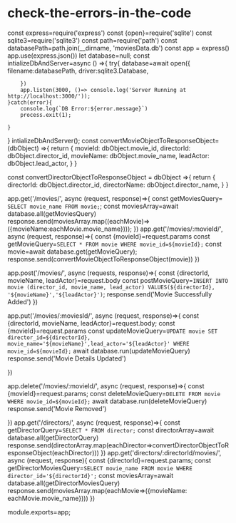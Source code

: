 # check-the-errors-in-the-code
const express=require('express')
const {open}=require('sqlite')
const sqlite3=require('sqlite3')
const path=require('path')
const databasePath=path.join(__dirname, 'moviesData.db')
const app = express()
app.use(express.json())
let database=null;
const intializeDbAndServer=async () =>{
    try{
        database=await open({
            filename:databasePath,
            driver:sqlite3.Database,

        })
        app.listen(3000, ()=> console.log('Server Running at http://localhost:3000/'));
    }catch(error){
        console.log(`DB Error:${error.message}`)
        process.exit(1);

    }
}
intializeDbAndServer();
const convertMovieObjectToResponseObject= (dbObject) =>{
    return {
        movieId: dbObject.movie_id,
        directorId: dbObject.director_id,
        movieName: dbObject.movie_name,
        leadActor: dbObject.lead_actor,
    }
}

const convertDirectorObjectToResponseObject = dbObject =>{
    return {
        directorId: dbObject.director_id,
        directorName: dbObject.director_name,
    }
}

app.get('/movies/', async (request, response)=>{
    const getMoviesQuery=`
       SELECT
           movie_name
        FROM
           movie;`;
        const moviesArray=await database.all(getMoviesQuery)
        response.send(moviesArray.map((eachMovie)=> ({movieName:eachMovie.movie_name})));
})
app.get('/movies/:movieId/', async (request, response)=>{
    const {movieId}=request.params
    const getMovieQuery=`SELECT * FROM movie WHERE movie_id=${movieId};`
    const movie=await database.get(getMovieQuery);
    response.send(convertMovieObjectToResponseObject(movie))
})

app.post('/movies/', async (requests, response)=>{
    const {directorId, movieName, leadActor}=request.body
    const postMovieQuery=`INSERT INTO movie (director_id, movie_name, lead_actor) VALUES(${directorId}, '${movieName}','${leadActor}')`;
    response.send('Movie Successfully Added')
})

app.put('/movies/:moviesId/', async (request, response)=>{
    const {directorId, movieName, leadActor}=request.body;
    const {movieId}=request.params
    const updateMovieQuery=`UPDATE movie SET director_id=${directorId}, movie_name='${movieName}',lead_actor='${leadActor}' WHERE movie_id=${movieId};`
    await database.run(updateMovieQuery)
    response.send('Movie Details Updated')

})

app.delete('/movies/:movieId/', async (request, response)=>{
    const {movieId}=request.params;
    const deleteMovieQuery=`DELETE FROM movie WHERE movie_id=${movieId};`
    await database.run(deleteMovieQuery)
    response.send('Movie Removed')

})
app.get('/directors/', async (request, response)=>{
    const getDirectorQuery=`SELECT * FROM director;`
    const directorArray=await database.all(getDirectorQuery)
    response.send(directorArray.map(eachDirector=>convertDirectorObjectToResponseObject(eachDirector)))
   })
app.get('directors/:directorId/movies/', async (request, response){
    const {directorId}=request.params;
    const getDirectorMoviesQuery=`SELECT movie_name FROM movie WHERE director_id='${directorId}';`
    const moviesArray=await database.all(getDirectorMoviesQuery)
    response.send(moviesArray.map(eachMovie=>({movieName: eachMovie.movie_name})))
})

module.exports=app;
